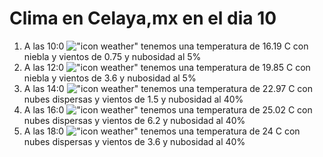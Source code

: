 # Clima en Celaya,mx en el dia 10

1. A las 10:0 !["icon weather"](http://openweathermap.org/img/w/50d.png) tenemos una temperatura de 16.19 C con niebla y  vientos de 0.75 y nubosidad al 5%
1. A las 12:0 !["icon weather"](http://openweathermap.org/img/w/50d.png) tenemos una temperatura de 19.85 C con niebla y  vientos de 3.6 y nubosidad al 5%
1. A las 14:0 !["icon weather"](http://openweathermap.org/img/w/03d.png) tenemos una temperatura de 22.97 C con nubes dispersas y  vientos de 1.5 y nubosidad al 40%
1. A las 16:0 !["icon weather"](http://openweathermap.org/img/w/03d.png) tenemos una temperatura de 25.02 C con nubes dispersas y  vientos de 6.2 y nubosidad al 40%
1. A las 18:0 !["icon weather"](http://openweathermap.org/img/w/03d.png) tenemos una temperatura de 24 C con nubes dispersas y  vientos de 3.6 y nubosidad al 40%
